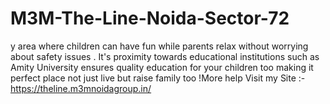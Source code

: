 # M3M-The-Line-Noida-Sector-72
y area where children can have fun while parents relax without worrying about safety issues . It's proximity towards educational institutions such as Amity University ensures quality education for your children too making it perfect place not just live but raise family too !More help Visit my Site :- https://theline.m3mnoidagroup.in/
